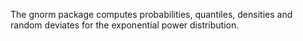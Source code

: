 The gnorm package computes probabilities, quantiles, densities and random deviates for the exponential power distribution.
